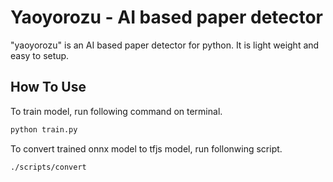 # Yaoyorozu - AI based paper detector
"yaoyorozu" is an AI based paper detector for python. It is light weight and easy to setup.

## How To Use

To train model, run following command on terminal.
``` bash
python train.py
```

To convert trained onnx model to tfjs model, run follonwing script.
```
./scripts/convert
```
